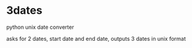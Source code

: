 # 3dates
python unix date converter

asks for 2 dates, start date and end date, 
outputs 3 dates in unix format

